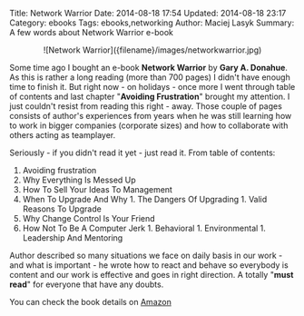 Title: Network Warrior
Date: 2014-08-18 17:54
Updated: 2014-08-18 23:17
Category: ebooks
Tags: ebooks,networking
Author: Maciej Lasyk
Summary: A few words about Network Warrior e-book

<center>![Network Warrior]({filename}/images/networkwarrior.jpg)</center>

Some time ago I bought an e-book **Network Warrior** by **Gary A. Donahue**. As this
is rather a long reading (more than 700 pages) I didn't have enough time to
finish it. But right now - on holidays - once more I went through table of
contents and last chapter "**Avoiding Frustration**" brought my attention. I just couldn't
resist from reading this right - away. Those couple of pages consists of
author's experiences from years when he was still learning how to work in
bigger companies (corporate sizes) and how to collaborate with others acting
as teamplayer.

Seriously - if you didn't read it yet - just read it. From table of contents:

1. Avoiding frustration
  1. Why Everything Is Messed Up
  1. How To Sell Your Ideas To Management
  1. When To Upgrade And Why
    1. The Dangers Of Upgrading
    1. Valid Reasons To Upgrade
  1. Why Change Control Is Your Friend
  1. How Not To Be A Computer Jerk
    1. Behavioral
    1. Environmental
    1. Leadership And Mentoring

Author described so many situations we face on daily basis in our work - and
what is important - he wrote how to react and behave so everybody is content
and our work is effective and goes in right direction. A totally "**must read**"
for everyone that have any doubts.

You can check the book details on [Amazon](http://www.amazon.com/Network-Warrior-Gary-A-Donahue/dp/1449387861)
